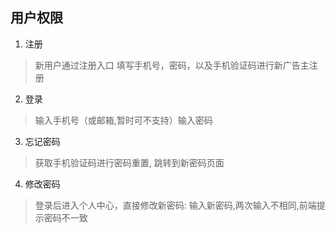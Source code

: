 ## 用户权限
1. 注册 
> 新用户通过注册入口 填写手机号，密码，以及手机验证码进行新广告主注册
2. 登录
>  输入手机号（或邮箱,暂时可不支持）输入密码
3. 忘记密码
> 获取手机验证码进行密码重置, 跳转到新密码页面
4. 修改密码
> 登录后进入个人中心，直接修改新密码: 输入新密码,两次输入不相同,前端提示密码不一致
